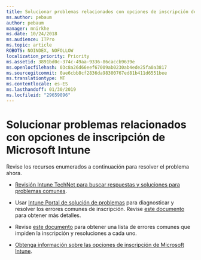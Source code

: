 ```yaml
---
title: Solucionar problemas relacionados con opciones de inscripción de Microsoft Intune
ms.author: pebaum
author: pebaum
manager: mnirkhe
ms.date: 10/24/2018
ms.audience: ITPro
ms.topic: article
ROBOTS: NOINDEX, NOFOLLOW
localization_priority: Priority
ms.assetid: 3891bd0c-374c-49aa-9336-86caccb9639e
ms.openlocfilehash: 03c8a26d66eef67009ab0230ab4ede25fa0a3817
ms.sourcegitcommit: 0ae6cbb8cf2836da98300767ed81b411d6551bee
ms.translationtype: MT
ms.contentlocale: es-ES
ms.lasthandoff: 01/30/2019
ms.locfileid: "29659896"
---
```

# <a name="troubleshoot-issues-with-enrollment-options-microsoft-intune"></a>Solucionar problemas relacionados con opciones de inscripción de Microsoft Intune

Revise los recursos enumerados a continuación para resolver el problema ahora. 
  
- [Revisión Intune TechNet para buscar respuestas y soluciones para problemas comunes](https://social.technet.microsoft.com/Forums/home?category=microsoftintune&amp;filter=alltypes&amp;sort=lastpostdesc).
    
- Usar [Intune Portal de solución de problemas](https://aka.ms/intunetroubleshooting) para diagnosticar y resolver los errores comunes de inscripción. Revise [este documento](https://docs.microsoft.com/intune/help-desk-operators) para obtener más detalles. 
    
- Revise [este documento](https://docs.microsoft.com/intune-classic/Troubleshoot/troubleshoot-device-enrollment-in-intune) para obtener una lista de errores comunes que impiden la inscripción y resoluciones a cada uno. 
    
- [Obtenga información sobre las opciones de inscripción de Microsoft Intune](https://docs.microsoft.com/intune/enrollment-options).
    

